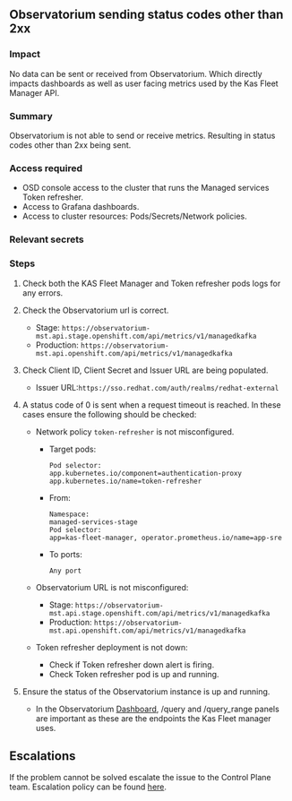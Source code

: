## Observatorium sending status codes other than 2xx

### Impact

No data can be sent or received from Observatorium. Which directly impacts dashboards as well as user facing metrics used by the Kas Fleet Manager API.

### Summary

Observatorium is not able to send or receive metrics. Resulting in status codes other than 2xx being sent.

### Access required

- OSD console access to the cluster that runs the Managed services Token refresher.
- Access to Grafana dashboards.
- Access to cluster resources: Pods/Secrets/Network policies.

### Relevant secrets

### Steps

1. Check both the KAS Fleet Manager and Token refresher pods logs for any errors.

2. Check the Observatorium url is correct.  
    - Stage: `https://observatorium-mst.api.stage.openshift.com/api/metrics/v1/managedkafka`  
    - Production: `https://observatorium-mst.api.openshift.com/api/metrics/v1/managedkafka`
        
3. Check Client ID, Client Secret and Issuer URL are being populated.
    * Issuer URL:`https://sso.redhat.com/auth/realms/redhat-external`

4. A status code of 0 is sent when a request timeout is reached. In these cases ensure the following should be checked:
    * Network policy `token-refresher` is not misconfigured.  
        - Target pods:
            ```
            Pod selector:
            app.kubernetes.io/component=authentication-proxy
            app.kubernetes.io/name=token-refresher
            ```
        - From:
            ```
            Namespace:
            managed-services-stage
            Pod selector:
            app=kas-fleet-manager, operator.prometheus.io/name=app-sre
            ```
        - To ports:  
            ```
            Any port
            ```  
    * Observatorium URL is not misconfigured:  
        - Stage: `https://observatorium-mst.api.stage.openshift.com/api/metrics/v1/managedkafka`  
        - Production: `https://observatorium-mst.api.openshift.com/api/metrics/v1/managedkafka`  
        
    * Token refresher deployment is not down:  
        * Check if Token refresher down alert is firing.  
        * Check Token refresher pod is up and running.  
    
5. Ensure the status of the Observatorium instance is up and running.

    * In the Observatorium [Dashboard](https://grafana.app-sre.devshift.net/d/Tg-mH0rizaSJDKSADX/api?orgId=1&refresh=1m),  /query and /query_range panels are important as these are the endpoints the Kas Fleet manager uses.

## Escalations

If the problem cannot be solved escalate the issue to the Control Plane team. Escalation policy can be found [here](https://gitlab.cee.redhat.com/service/app-interface/-/blob/master/data/teams/managed-services/escalation-policies/kas-fleet-manager.yaml).

